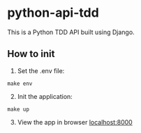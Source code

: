# python-api-tdd

This is a Python TDD API built using Django.


##  How to init

1. Set the .env file:
```shell
make env
```

2. Init the application:
```shell
make up
```

3. View the app in browser [localhost:8000](http://localhost:8000)
